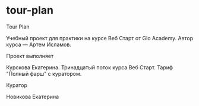 # tour-plan

Tour Plan

Учебный проект для практики на курсе Веб Старт от Glo Academy. Автор курса — Артем Исламов.

Проект выполняет

Курскова Екатерина. Тринадцатый поток курса Веб Старт. Тариф "Полный фарш" с куратором.

Куратор

Новикова Екатерина
